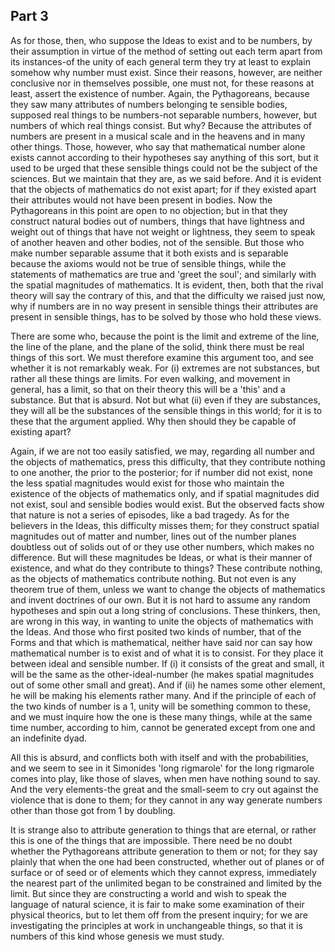 ## Part 3

As for those, then, who suppose the Ideas to exist and to be numbers, by their assumption in virtue of the method of setting out each term apart from its instances-of the unity of each general term they try at least to explain somehow why number must exist.
Since their reasons, however, are neither conclusive nor in themselves possible, one must not, for these reasons at least, assert the existence of number.
Again, the Pythagoreans, because they saw many attributes of numbers belonging te sensible bodies, supposed real things to be numbers-not separable numbers, however, but numbers of which real things consist.
But why?
Because the attributes of numbers are present in a musical scale and in the heavens and in many other things.
Those, however, who say that mathematical number alone exists cannot according to their hypotheses say anything of this sort, but it used to be urged that these sensible things could not be the subject of the sciences.
But we maintain that they are, as we said before.
And it is evident that the objects of mathematics do not exist apart; for if they existed apart their attributes would not have been present in bodies.
Now the Pythagoreans in this point are open to no objection; but in that they construct natural bodies out of numbers, things that have lightness and weight out of things that have not weight or lightness, they seem to speak of another heaven and other bodies, not of the sensible.
But those who make number separable assume that it both exists and is separable because the axioms would not be true of sensible things, while the statements of mathematics are true and 'greet the soul'; and similarly with the spatial magnitudes of mathematics.
It is evident, then, both that the rival theory will say the contrary of this, and that the difficulty we raised just now, why if numbers are in no way present in sensible things their attributes are present in sensible things, has to be solved by those who hold these views.

There are some who, because the point is the limit and extreme of the line, the line of the plane, and the plane of the solid, think there must be real things of this sort.
We must therefore examine this argument too, and see whether it is not remarkably weak.
For (i) extremes are not substances, but rather all these things are limits.
For even walking, and movement in general, has a limit, so that on their theory this will be a 'this' and a substance.
But that is absurd.
Not but what (ii) even if they are substances, they will all be the substances of the sensible things in this world; for it is to these that the argument applied.
Why then should they be capable of existing apart?

Again, if we are not too easily satisfied, we may, regarding all number and the objects of mathematics, press this difficulty, that they contribute nothing to one another, the prior to the posterior; for if number did not exist, none the less spatial magnitudes would exist for those who maintain the existence of the objects of mathematics only, and if spatial magnitudes did not exist, soul and sensible bodies would exist.
But the observed facts show that nature is not a series of episodes, like a bad tragedy.
As for the believers in the Ideas, this difficulty misses them; for they construct spatial magnitudes out of matter and number, lines out of the number planes doubtless out of solids out of or they use other numbers, which makes no difference.
But will these magnitudes be Ideas, or what is their manner of existence, and what do they contribute to things?
These contribute nothing, as the objects of mathematics contribute nothing.
But not even is any theorem true of them, unless we want to change the objects of mathematics and invent doctrines of our own.
But it is not hard to assume any random hypotheses and spin out a long string of conclusions.
These thinkers, then, are wrong in this way, in wanting to unite the objects of mathematics with the Ideas.
And those who first posited two kinds of number, that of the Forms and that which is mathematical, neither have said nor can say how mathematical number is to exist and of what it is to consist.
For they place it between ideal and sensible number.
If (i) it consists of the great and small, it will be the same as the other-ideal-number (he makes spatial magnitudes out of some other small and great).
And if (ii) he names some other element, he will be making his elements rather many.
And if the principle of each of the two kinds of number is a 1, unity will be something common to these, and we must inquire how the one is these many things, while at the same time number, according to him, cannot be generated except from one and an indefinite dyad.

All this is absurd, and conflicts both with itself and with the probabilities, and we seem to see in it Simonides 'long rigmarole' for the long rigmarole comes into play, like those of slaves, when men have nothing sound to say.
And the very elements-the great and the small-seem to cry out against the violence that is done to them; for they cannot in any way generate numbers other than those got from 1 by doubling.

It is strange also to attribute generation to things that are eternal, or rather this is one of the things that are impossible.
There need be no doubt whether the Pythagoreans attribute generation to them or not; for they say plainly that when the one had been constructed, whether out of planes or of surface or of seed or of elements which they cannot express, immediately the nearest part of the unlimited began to be constrained and limited by the limit.
But since they are constructing a world and wish to speak the language of natural science, it is fair to make some examination of their physical theorics, but to let them off from the present inquiry; for we are investigating the principles at work in unchangeable things, so that it is numbers of this kind whose genesis we must study.

